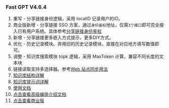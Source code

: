 ### Fast GPT V4.6.4

1. 重写 - 分享链接身份逻辑，采用 localID 记录用户的ID。
2. 商业版新增 - 分享链接 SSO 方案，通过`身份鉴权`地址，仅需`3个接口`即可完全接入已有用户系统。具体参考[分享链接身份鉴权](https://doc.fastgpt.in/docs/development/openapi/share/)
3. 新增 - 分享链接更多嵌入方式提示，更多DIY方式。
4. 优化 - 历史记录模块。弃用旧的历史记录模块，直接在对应地方填写数值即可。
5. 调整 - 知识库搜索模块 topk 逻辑，采用 MaxToken 计算，兼容不同长度的文本块
6. 链接读取支持多选择器。参考[Web 站点同步用法](https://doc.fastgpt.in/docs/course/websync)
7. [知识库结构详解](https://doc.fastgpt.in/docs/use-cases/datasetengine/)
8. [知识库提示词详解](https://doc.fastgpt.in/docs/use-cases/ai_settings/#引用模板--引用提示词)
9. [使用文档](https://doc.fastgpt.in/docs/intro/)
10. [点击查看高级编排介绍文档](https://doc.fastgpt.in/docs/workflow)
11. [点击查看商业版](https://doc.fastgpt.in/docs/commercial/)
